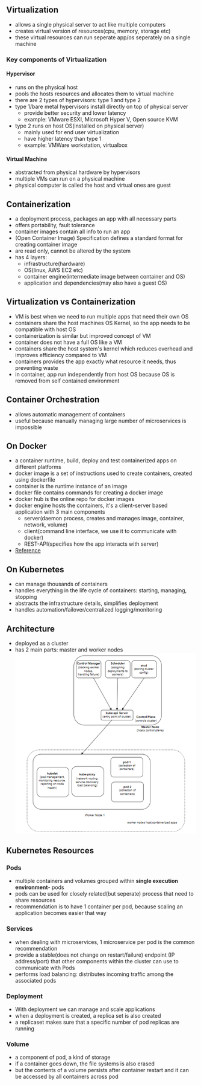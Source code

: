 ## Virtualization
- allows a single physical server to act like multiple computers
- creates virtual version of resources(cpu, memory, storage etc)
- these virtual resources can run seperate app/os seperately on a single machine

### Key components of Virtualization
#### Hypervisor
- runs on the physical host
- pools the hosts resources and allocates them to virtual machine
- there are 2 types of hypervisors: type 1 and type 2
- type 1/bare metal hypervisors install directly on top of physical server
	- provide better security and lower latency
	- example: VMware ESXI, Microsoft Hyper V, Open source KVM
- type 2 runs on host OS(installed on physical server)
	- mainly used for end user virtualization
	- have higher latency than type 1
	- example: VMWare workstation, virtualbox
#### Virtual Machine
- abstracted from physical hardware by hypervisors
- multiple VMs can run on a physical machine
- physical computer is called the host and virtual ones are guest

## Containerization
- a deployment process, packages an app with all necessary parts
- offers portability, fault tolerance
- container images contain all info to run an app
- (Open Container Image) Specification defines a standard format for creating container image
- are read only, cannot be altered by the system
- has 4 layers: 
	- infrastructure(hardware)
	- OS(linux, AWS EC2 etc)
	- container engine(intermediate image between container and OS)
	- application and dependencies(may also have a guest OS)

## Virtualization vs Containerization
- VM is best when we need to run multiple apps that need their own OS
- containers share the host machines OS Kernel, so the app needs to be compatible with host OS
- containerization is similar but improved concept of VM
- container does not have a full OS like a VM
- containers share the host system's kernel which reduces overhead and improves efficiency compared to VM
- containers provides the app exactly what resource it needs, thus preventing waste
- in container, app run independently from host OS because OS is removed from self contained environment

## Container Orchestration
- allows automatic management of containers
- useful because manually managing large number of microservices is impossible

## On Docker
- a container runtime, build, deploy and test containerized apps on different platforms
- docker image is a set of instructions used to create containers, created using dockerfile
- container is the runtime instance of an image
- docker file contains commands for creating a docker image
- docker hub is the online repo for docker images
- docker engine hosts the containers, it's a client-server based application with 3 main components
	- server(daemon process, creates and manages image, container, network, volume)
	- client(command line interface, we use it to communicate with docker)
	- REST-API(specifies how the app interacts with server)
- [Reference](https://docs.docker.com/get-started/overview/#docker-architecture)

## On Kubernetes
- can manage thousands of containers
- handles everything in the life cycle of containers: starting, managing, stopping
- abstracts the infrastructure details, simplifies deployment
- handles automation/failover/centralized logging/monitoring

## Architecture 
- deployed as a cluster
- has 2 main parts: master and worker nodes
![Usage](diagrams/Kubernetes.PNG?raw=true "Usage")

## Kubernetes Resources

### Pods
- multiple containers and volumes grouped within **single execution environment**- pods
- pods can be used for closely related(but seperate) process that need to share resources
- recommendation is to have 1 container per pod, because scaling an application becomes easier that way

### Services
- when dealing with microservices, 1 microservice per pod is the common recommendation
- provide a stable(does not change on restart/failure) endpoint (IP address/port) that other components within the cluster can use to communicate with Pods
- performs load balancing: distributes incoming traffic among the associated pods

### Deployment
- With deployment we can manage and scale applications
- when a deployment is created, a replica set is also created
- a replicaset makes sure that a specific number of pod replicas are running

### Volume
- a component of pod, a kind of storage
- if a container goes down, the file systems is also erased
- but the contents of a volume persists after container restart and it can be accessed by all containers across pod

